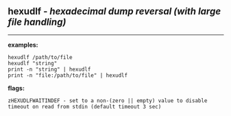 ‎
=

## hexudlf - *hexadecimal dump reversal (with large file handling)*

--------------------------------------------------------------------

**examples:** 

    hexudlf /path/to/file
    hexudlf "string"
    print -n "string" | hexudlf
    print -n "file:/path/to/file" | hexudlf

**flags:**

    zHEXUDLFWAITINDEF - set to a non-(zero || empty) value to disable timeout on read from stdin (default timeout 3 sec)



